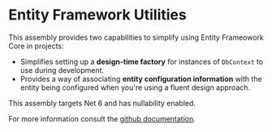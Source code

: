 # Entity Framework Utilities

This assembly provides two capabilities to simplify using Entity Frameowork Core in projects:

- Simplifies setting up a **design-time factory** for instances of `DbContext` to use during development.
- Provides a way of associating **entity configuration information** with the entity being configured when you're using a fluent design approach.

This assembly targets Net 6 and has nullability enabled.

For more information consult the [github documentation](https://github.com/markolbert/ProgrammingUtilities/blob/master/docs/efcore.md).
